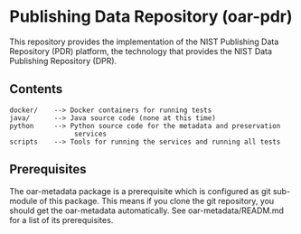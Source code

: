 # Publishing Data Repository (oar-pdr)

This repository provides the implementation of the NIST Publishing
Data Repository (PDR) platform, the technology that provides the NIST
Data Publishing Repository (DPR).

## Contents

```
docker/    --> Docker containers for running tests
java/      --> Java source code (none at this time)
python     --> Python source code for the metadata and preservation
                services
scripts    --> Tools for running the services and running all tests
```

## Prerequisites

The oar-metadata package is a prerequisite which is configured as git
sub-module of this package.  This means if you clone the git
repository, you should get the oar-metadata automatically.  See
oar-metadata/READM.md for a list of its prerequisites.




